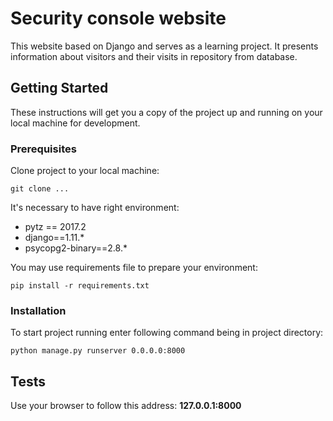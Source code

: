 # Security console website

This website based on Django and serves as a learning project. It presents information about visitors and their visits in repository from database.

## Getting Started

These instructions will get you a copy of the project up and running on your local machine for development.

### Prerequisites

Clone project to your local machine:

`git clone ...`

It's necessary to have right environment:

* pytz == 2017.2
* django==1.11.*
* psycopg2-binary==2.8.*

You may use requirements file to prepare your environment:

`pip install -r requirements.txt`

### Installation

To start project running enter following command being in project directory:

`python manage.py runserver 0.0.0.0:8000`

## Tests

Use your browser to follow this address: **127.0.0.1:8000**
